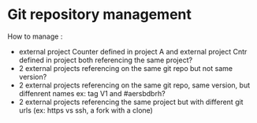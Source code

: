 # Git repository management
How to manage :
- external project Counter defined in project A and external project Cntr defined in project both referencing the same project?
- 2 external projects referencing on the same git repo but not same version?  
- 2 external projects referencing on the same git repo, same version, but diffenrent names ex: tag V1 and #aersbdbrh?
- 2 external projects referencing the same project but with different git urls (ex: https vs ssh, a fork with a clone)
